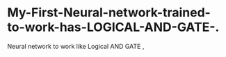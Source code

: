 # My-First-Neural-network-trained-to-work-has-LOGICAL-AND-GATE-.
Neural network to work like Logical AND GATE , 
